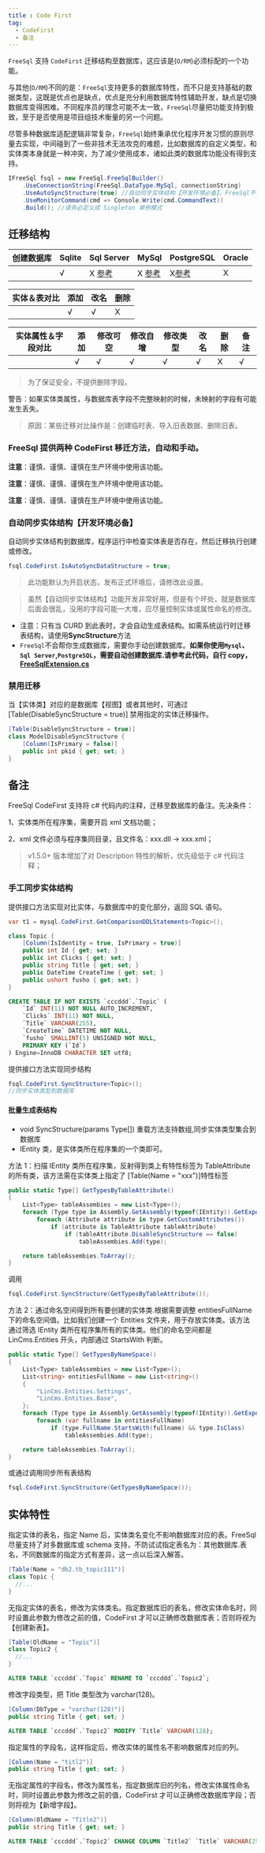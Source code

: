 ```yaml
---
title : Code First
tag:
  - CodeFirst
  - 备注
---
```


`FreeSql` 支持 `CodeFirst` 迁移结构至数据库，这应该是(`O/RM`)必须标配的一个功能。

与其他(`O/RM`)不同的是：`FreeSql`支持更多的数据库特性，而不只是支持基础的数据类型，这既是优点也是缺点，优点是充分利用数据库特性辅助开发，缺点是切换数据库变得困难。不同程序员的理念可能不太一致，`FreeSql`尽量把功能支持到极致，至于是否使用是项目组技术衡量的另一个问题。

尽管多种数据库适配逻辑非常复杂，`FreeSql`始终秉承优化程序开发习惯的原则尽量去实现，中间碰到了一些非技术无法攻克的难题，比如数据库的自定义类型，和实体类本身就是一种冲突，为了减少使用成本，诸如此类的数据库功能没有得到支持。

```csharp
IFreeSql fsql = new FreeSql.FreeSqlBuilder()
    .UseConnectionString(FreeSql.DataType.MySql, connectionString)
    .UseAutoSyncStructure(true) //自动同步实体结构【开发环境必备】，FreeSql不会扫描程序集，只有CRUD时才会生成表。
    .UseMonitorCommand(cmd => Console.Write(cmd.CommandText))
    .Build(); //请务必定义成 Singleton 单例模式
```

## 迁移结构

| 创建数据库 | Sqlite | Sql Server                                                                                                                         | MySql                                                                                                                              | PostgreSQL                                                                                                                        | Oracle |
| ---------- | ------ | ---------------------------------------------------------------------------------------------------------------------------------- | ---------------------------------------------------------------------------------------------------------------------------------- | --------------------------------------------------------------------------------------------------------------------------------- | ------ |
|            | √      | X [参考](https://github.com/luoyunchong/lin-cms-dotnetcore/blob/master/src/LinCms.Infrastructure/FreeSql/FreeSqlExtension.cs#L153) | X [参考](https://github.com/luoyunchong/lin-cms-dotnetcore/blob/master/src/LinCms.Infrastructure/FreeSql/FreeSqlExtension.cs#L129) | X[参考](https://github.com/luoyunchong/lin-cms-dotnetcore/blob/master/src/LinCms.Infrastructure/FreeSql/FreeSqlExtension.cs#L233) | X      |

| 实体＆表对比 | 添加 | 改名 | 删除 |
| ------------ | ---- | ---- | ---- |
|              | √    | √    | X    |

| 实体属性＆字段对比 | 添加 | 修改可空 | 修改自增 | 修改类型 | 改名 | 删除 | 备注 |
| ------------------ | ---- | -------- | -------- | -------- | ---- | ---- | ---- |
|                    | √    | √        | √        | √        | √    | X    | √    |

> 为了保证安全，不提供删除字段。

警告：如果实体类属性，与数据库表字段不完整映射的时候，未映射的字段有可能发生丢失。

> 原因：某些迁移对比操作是：创建临时表、导入旧表数据、删除旧表。

### FreeSql 提供两种 CodeFirst 移迁方法，自动和手动。

**注意**：谨慎、谨慎、谨慎在生产环境中使用该功能。

**注意**：谨慎、谨慎、谨慎在生产环境中使用该功能。

**注意**：谨慎、谨慎、谨慎在生产环境中使用该功能。

### 自动同步实体结构【开发环境必备】

自动同步实体结构到数据库，程序运行中检查实体表是否存在，然后迁移执行创建或修改。

```csharp
fsql.CodeFirst.IsAutoSyncDataStructure = true;
```

> 此功能默认为开启状态，发布正式环境后，请修改此设置。

> 虽然【自动同步实体结构】功能开发非常好用，但是有个坏处，就是数据库后面会很乱，没用的字段可能一大堆，应尽量控制实体或属性命名的修改。

- 注意：只有当 CURD 到此表时，才会自动生成表结构。如需系统运行时迁移表结构，请使用**SyncStructure**方法
- `FreeSql`不会帮你生成数据库，需要你手动创建数据库。**如果你使用`Mysql`、`Sql Server`,`PostgreSQL`，需要自动创建数据库.请参考此代码，自行 copy，[FreeSqlExtension.cs](https://github.com/luoyunchong/lin-cms-dotnetcore/blob/master/src/LinCms.Infrastructure/FreeSql/FreeSqlExtension.cs)**

### 禁用迁移

当【实体类】对应的是数据库【视图】或者其他时，可通过 [Table(DisableSyncStructure = true)] 禁用指定的实体迁移操作。

```csharp
[Table(DisableSyncStructure = true)]
class ModelDisableSyncStructure {
    [Column(IsPrimary = false)]
    public int pkid { get; set; }
}
```

## 备注

FreeSql CodeFirst 支持将 c# 代码内的注释，迁移至数据库的备注。先决条件：

1、实体类所在程序集，需要开启 xml 文档功能；

2、xml 文件必须与程序集同目录，且文件名：xxx.dll -> xxx.xml；

> v1.5.0+ 版本增加了对 Description 特性的解析，优先级低于 c# 代码注释；

### 手工同步实体结构

提供接口方法实现对比实体，与数据库中的变化部分，返回 SQL 语句。

```csharp
var t1 = mysql.CodeFirst.GetComparisonDDLStatements<Topic>();

class Topic {
    [Column(IsIdentity = true, IsPrimary = true)]
    public int Id { get; set; }
    public int Clicks { get; set; }
    public string Title { get; set; }
    public DateTime CreateTime { get; set; }
    public ushort fusho { get; set; }
}
```

```sql
CREATE TABLE IF NOT EXISTS `cccddd`.`Topic` (
    `Id` INT(11) NOT NULL AUTO_INCREMENT,
    `Clicks` INT(11) NOT NULL,
    `Title` VARCHAR(255),
    `CreateTime` DATETIME NOT NULL,
    `fusho` SMALLINT(5) UNSIGNED NOT NULL,
    PRIMARY KEY (`Id`)
) Engine=InnoDB CHARACTER SET utf8;
```

提供接口方法实现同步结构

```csharp
fsql.CodeFirst.SyncStructure<Topic>();
//同步实体类型到数据库
```

#### 批量生成表结构

- void SyncStructure(params Type[]) 重载方法支持数组,同步实体类型集合到数据库
- IEntity 类，是实体类所在程序集的一个类即可。

方法 1：扫描 IEntity 类所在程序集，反射得到类上有特性标签为 TableAttribute 的所有类，该方法需在实体类上指定了 [Table(Name = "xxx")]特性标签

```csharp
public static Type[] GetTypesByTableAttribute()
{
    List<Type> tableAssembies = new List<Type>();
    foreach (Type type in Assembly.GetAssembly(typeof(IEntity)).GetExportedTypes())
        foreach (Attribute attribute in type.GetCustomAttributes())
            if (attribute is TableAttribute tableAttribute)
                if (tableAttribute.DisableSyncStructure == false)
                    tableAssembies.Add(type);

    return tableAssembies.ToArray();
}
```

调用

```csharp
fsql.CodeFirst.SyncStructure(GetTypesByTableAttribute());
```

方法 2：通过命名空间得到所有要创建的实体类.根据需要调整 entitiesFullName 下的命名空间值。比如我们创建一个 Entities 文件夹，用于存放实体类。该方法通过筛选 IEntity 类所在程序集所有的实体类。他们的命名空间都是 LinCms.Entities 开头，内部通过 StartsWith 判断。

```csharp
public static Type[] GetTypesByNameSpace()
{
    List<Type> tableAssembies = new List<Type>();
    List<string> entitiesFullName = new List<string>()
    {
        "LinCms.Entities.Settings",
        "LinCms.Entities.Base",
    };
    foreach (Type type in Assembly.GetAssembly(typeof(IEntity)).GetExportedTypes())
        foreach (var fullname in entitiesFullName)
            if (type.FullName.StartsWith(fullname) && type.IsClass)
                tableAssembies.Add(type);

    return tableAssembies.ToArray();
}
```

或通过调用同步所有表结构

```csharp
fsql.CodeFirst.SyncStructure(GetTypesByNameSpace());
```

## 实体特性

指定实体的表名，指定 Name 后，实体类名变化不影响数据库对应的表。FreeSql 尽量支持了对多数据库或 schema 支持，不防试试指定表名为：其他数据库.表名，不同数据库的指定方式有差异，这一点以后深入解答。

```csharp
[Table(Name = "db2.tb_topic111")]
class Topic {
  //...
}
```

无指定实体的表名，修改为实体类名。指定数据库旧的表名，修改实体命名时，同时设置此参数为修改之前的值，CodeFirst 才可以正确修改数据库表；否则将视为【创建新表】。

```csharp
[Table(OldName = "Topic")]
class Topic2 {
  //...
}
```

```sql
ALTER TABLE `cccddd`.`Topic` RENAME TO `cccddd`.`Topic2`;
```

修改字段类型，把 Title 类型改为 varchar(128)。

```csharp
[Column(DbType = "varchar(128)")]
public string Title { get; set; }
```

```sql
ALTER TABLE `cccddd`.`Topic2` MODIFY `Title` VARCHAR(128);
```

指定属性的字段名，这样指定后，修改实体的属性名不影响数据库对应的列。

```csharp
[Column(Name = "titl2")]
public string Title { get; set; }
```

无指定属性的字段名，修改为属性名，指定数据库旧的列名，修改实体属性命名时，同时设置此参数为修改之前的值，CodeFirst 才可以正确修改数据库字段；否则将视为【新增字段】。

```csharp
[Column(OldName = "Title2")]
public string Title { get; set; }
```

```sql
ALTER TABLE `cccddd`.`Topic2` CHANGE COLUMN `Title2` `Title` VARCHAR(255);
```
